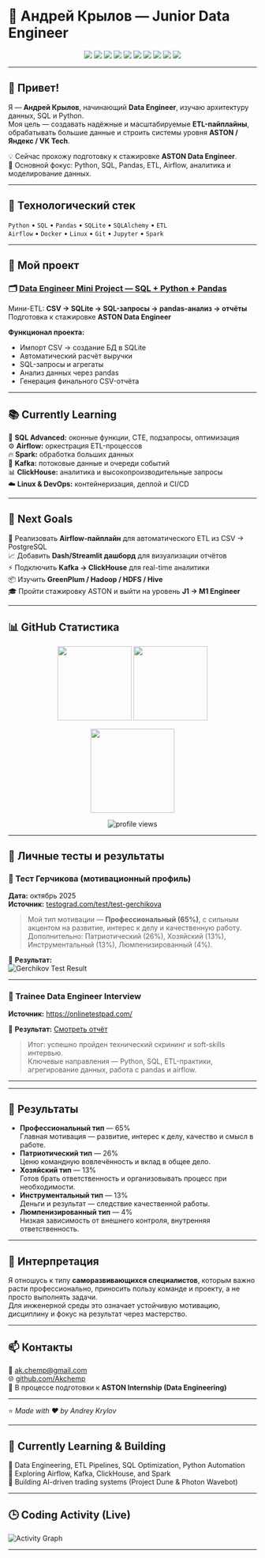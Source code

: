 # 🧠 Андрей Крылов — Junior Data Engineer  

<p align="center">
  <img src="https://img.shields.io/badge/Python-3.12-blue?logo=python&logoColor=white" />
  <img src="https://img.shields.io/badge/SQL-Advanced-0a95ff?logo=postgresql&logoColor=white" />
  <img src="https://img.shields.io/badge/Pandas-Data%20Analysis-150458?logo=pandas&logoColor=white" />
  <img src="https://img.shields.io/badge/SQLite-Embedded%20DB-003B57?logo=sqlite&logoColor=white" />
  <img src="https://img.shields.io/badge/SQLAlchemy-ORM-EF3E3E?logo=databricks&logoColor=white" />
  <img src="https://img.shields.io/badge/Jupyter-Lab-F37626?logo=jupyter&logoColor=white" />
  <img src="https://img.shields.io/badge/Docker-Containerization-2496ED?logo=docker&logoColor=white" />
  <img src="https://img.shields.io/badge/Linux-Terminal-000000?logo=linux&logoColor=white" />
  <img src="https://img.shields.io/badge/Airflow-ETL-017CEE?logo=apacheairflow&logoColor=white" />
  <img src="https://img.shields.io/badge/Spark-Big%20Data-E25A1C?logo=apachespark&logoColor=white" />
</p>

---

## 👋 Привет!  

Я — **Андрей Крылов**, начинающий **Data Engineer**, изучаю архитектуру данных, SQL и Python.  
Моя цель — создавать надёжные и масштабируемые **ETL-пайплайны**,  
обрабатывать большие данные и строить системы уровня **ASTON / Яндекс / VK Tech**.

💡 Сейчас прохожу подготовку к стажировке **ASTON Data Engineer**.  
🎯 Основной фокус: Python, SQL, Pandas, ETL, Airflow, аналитика и моделирование данных.  

---

## 🧰 Технологический стек  

`Python` • `SQL` • `Pandas` • `SQLite` • `SQLAlchemy` • `ETL`  
`Airflow` • `Docker` • `Linux` • `Git` • `Jupyter` • `Spark`  

---

## 🚀 Мой проект  

### 🗂️ [Data Engineer Mini Project — SQL + Python + Pandas](https://github.com/Akchemp/data-engineer-mini-project)  

Мини-ETL: **CSV → SQLite → SQL-запросы → pandas-анализ → отчёты**  
Подготовка к стажировке **ASTON Data Engineer**  

**Функционал проекта:**
- Импорт CSV → создание БД в SQLite  
- Автоматический расчёт выручки  
- SQL-запросы и агрегаты  
- Анализ данных через pandas  
- Генерация финального CSV-отчёта  

---

## 📚 Currently Learning  

🧩 **SQL Advanced:** оконные функции, CTE, подзапросы, оптимизация  
⚙️ **Airflow:** оркестрация ETL-процессов  
🔥 **Spark:** обработка больших данных  
📡 **Kafka:** потоковые данные и очереди событий  
📊 **ClickHouse:** аналитика и высокопроизводительные запросы  
☁️ **Linux & DevOps:** контейнеризация, деплой и CI/CD  

---

## 🎯 Next Goals  

🚀 Реализовать **Airflow-пайплайн** для автоматического ETL из CSV → PostgreSQL  
📈 Добавить **Dash/Streamlit дашборд** для визуализации отчётов  
⚡ Подключить **Kafka → ClickHouse** для real-time аналитики  
📦 Изучить **GreenPlum / Hadoop / HDFS / Hive**  
🎓 Пройти стажировку ASTON и выйти на уровень **J1 → M1 Engineer**  

---

## 📊 GitHub Статистика  

<p align="center">
  <img src="https://github-readme-stats.vercel.app/api?username=Akchemp&show_icons=true&theme=tokyonight" height="150" />
  <img src="https://github-readme-stats.vercel.app/api/top-langs/?username=Akchemp&layout=compact&theme=tokyonight" height="150" />
</p>

<p align="center">
  <img src="https://streak-stats.demolab.com?user=Akchemp&theme=tokyonight&hide_border=false" height="170" />
</p>

<p align="center">
  <img src="https://komarev.com/ghpvc/?username=Akchemp&style=flat&color=blue" alt="profile views"/>
</p>

---

## 💼 Личные тесты и результаты

### 🧠 Тест Герчикова (мотивационный профиль)
**Дата:** октябрь 2025  
**Источник:** [testograd.com/test/test-gerchikova](https://testograd.com/test/test-gerchikova)

> Мой тип мотивации — **Профессиональный (65%)**, с сильным акцентом на развитие, интерес к делу и качественную работу.  
> Дополнительно: Патриотический (26%), Хозяйский (13%), Инструментальный (13%), Люмпенизированный (4%).

📸 **Результат:**  
![Gerchikov Test Result](<img width="1075" height="656" alt="gerchikov_test_result" src="https://github.com/user-attachments/assets/ac4b2bda-f01c-4b4b-8633-a5728186d993" />)

---

### 🧩 Trainee Data Engineer Interview
**Источник:** https://onlinetestpad.com/

📎 **Результат:** [Смотреть отчёт]([https://github.com/andrey-krylov-ai/profile/blob/main/reports/trainee_data_engineer_interview.md](https://onlinetestpad.com/ajmeivnlfrjq6))

> Итог: успешно пройден технический скрининг и soft-skills интервью.  
> Ключевые направления — Python, SQL, ETL-практики, агрегирование данных, работа с pandas и airflow.

---
---

## 🧩 Результаты
- **Профессиональный тип** — 65%  
  Главная мотивация — развитие, интерес к делу, качество и смысл в работе.
- **Патриотический тип** — 26%  
  Ценю командную вовлечённость и вклад в общее дело.
- **Хозяйский тип** — 13%  
  Готов брать ответственность и организовывать процесс при необходимости.
- **Инструментальный тип** — 13%  
  Деньги и результат — следствие качественной работы.
- **Люмпенизированный тип** — 4%  
  Низкая зависимость от внешнего контроля, внутренняя ответственность.

---

## 💬 Интерпретация
Я отношусь к типу **саморазвивающихся специалистов**, которым важно расти профессионально, приносить пользу команде и проекту, а не просто выполнять задачи.  
Для инженерной среды это означает устойчивую мотивацию, дисциплину и фокус на результат через мастерство.

---

## 📫 Контакты  

📧 [ak.chemp@gmail.com](mailto:ak.chemp@gmail.com)  
🌐 [github.com/Akchemp](https://github.com/Akchemp)  
💼 В процессе подготовки к **ASTON Internship (Data Engineering)**  

---

⭐ *Made with ❤️ by Andrey Krylov*

---

## 🧠 Currently Learning & Building
🚀 Data Engineering, ETL Pipelines, SQL Optimization, Python Automation  
🧩 Exploring Airflow, Kafka, ClickHouse, and Spark  
🤖 Building AI-driven trading systems (Project Dune & Photon Wavebot)  

---


## 🕒 Coding Activity (Live)
![Activity Graph](https://github-readme-activity-graph.vercel.app/graph?username=Akchemp&theme=tokyo-night)

---
